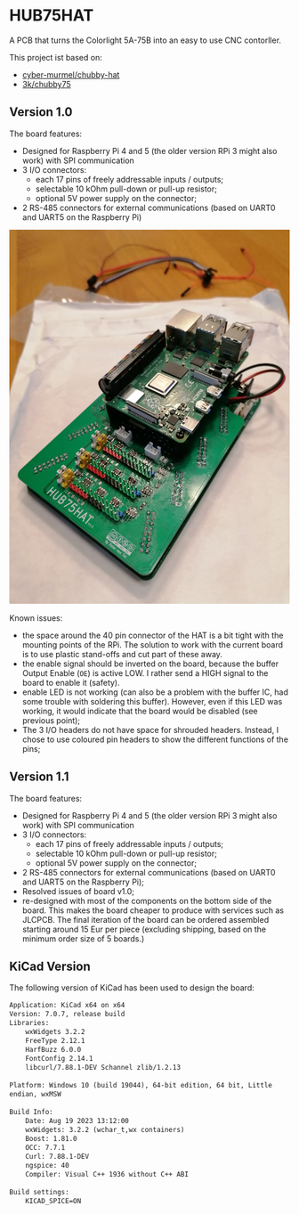 # HUB75HAT

A PCB that turns the Colorlight 5A-75B into an easy to use CNC contorller.

This project ist based on:
- [cyber-murmel/chubby-hat](https://github.com/cyber-murmel/chubby-hat)
- [3k/chubby75](https://github.com/q3k/chubby75/tree/master/5a-75b])

## Version 1.0

The board features:
- Designed for Raspberry Pi 4 and 5 (the older version RPi 3 might also work) with SPI communication
- 3 I/O connectors:
  - each 17 pins of freely addressable inputs / outputs;
  - selectable 10 kOhm pull-down or pull-up resistor;
  - optional 5V power supply on the connector;
- 2 RS-485 connectors for external communications (based on UART0 and UART5 on the Raspberry Pi)

![HUB75HAT](/images/HUB75HAT-v1.0.jpg)

Known issues:
- the space around the 40 pin connector of the HAT is a bit tight with the mounting points of the RPi. The solution to work with the current board is to use plastic stand-offs and cut part of these away.
- the enable signal should be inverted on the board, because the buffer Output Enable (`OE`) is active LOW. I rather send a HIGH signal to the board to enable it (safety).
- enable LED is not working (can also be a problem with the buffer IC, had some trouble with soldering this buffer). However, even if this LED was working, it would indicate that the board would be disabled (see previous point);
- The 3 I/O headers do not have space for shrouded headers. Instead, I chose to use coloured pin headers to show the different functions of the pins;

## Version 1.1

The board features:
- Designed for Raspberry Pi 4 and 5 (the older version RPi 3 might also work) with SPI communication
- 3 I/O connectors:
  - each 17 pins of freely addressable inputs / outputs;
  - selectable 10 kOhm pull-down or pull-up resistor;
  - optional 5V power supply on the connector;
- 2 RS-485 connectors for external communications (based on UART0 and UART5 on the Raspberry Pi);
- Resolved issues of board v1.0;
- re-designed with most of the components on the bottom side of the board. This makes the board cheaper to
  produce with services such as JLCPCB. The final iteration of the board can be ordered assembled starting
  around 15 Eur per piece (excluding shipping, based on the minimum order size of 5 boards.)

## KiCad Version
The following version of KiCad has been used to design the board:
```
Application: KiCad x64 on x64
Version: 7.0.7, release build
Libraries:
    wxWidgets 3.2.2
    FreeType 2.12.1
    HarfBuzz 6.0.0
    FontConfig 2.14.1
    libcurl/7.88.1-DEV Schannel zlib/1.2.13

Platform: Windows 10 (build 19044), 64-bit edition, 64 bit, Little endian, wxMSW

Build Info:
    Date: Aug 19 2023 13:12:00
    wxWidgets: 3.2.2 (wchar_t,wx containers)
    Boost: 1.81.0
    OCC: 7.7.1
    Curl: 7.88.1-DEV
    ngspice: 40
    Compiler: Visual C++ 1936 without C++ ABI

Build settings:
    KICAD_SPICE=ON
```
